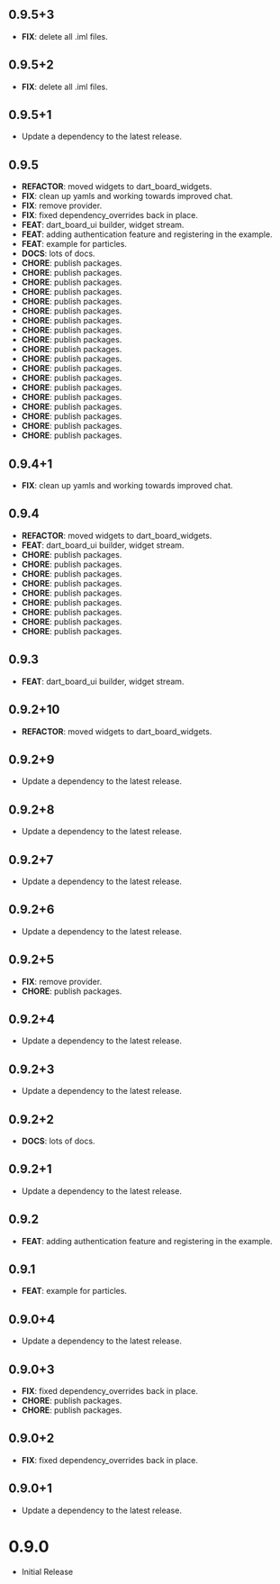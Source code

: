 ## 0.9.5+3

 - **FIX**: delete all .iml files.

## 0.9.5+2

 - **FIX**: delete all .iml files.

## 0.9.5+1

 - Update a dependency to the latest release.

## 0.9.5

 - **REFACTOR**: moved widgets to dart_board_widgets.
 - **FIX**: clean up yamls and working towards improved chat.
 - **FIX**: remove provider.
 - **FIX**: fixed dependency_overrides back in place.
 - **FEAT**: dart_board_ui builder, widget stream.
 - **FEAT**: adding authentication feature and registering in the example.
 - **FEAT**: example for particles.
 - **DOCS**: lots of docs.
 - **CHORE**: publish packages.
 - **CHORE**: publish packages.
 - **CHORE**: publish packages.
 - **CHORE**: publish packages.
 - **CHORE**: publish packages.
 - **CHORE**: publish packages.
 - **CHORE**: publish packages.
 - **CHORE**: publish packages.
 - **CHORE**: publish packages.
 - **CHORE**: publish packages.
 - **CHORE**: publish packages.
 - **CHORE**: publish packages.
 - **CHORE**: publish packages.
 - **CHORE**: publish packages.
 - **CHORE**: publish packages.
 - **CHORE**: publish packages.
 - **CHORE**: publish packages.
 - **CHORE**: publish packages.
 - **CHORE**: publish packages.

## 0.9.4+1

 - **FIX**: clean up yamls and working towards improved chat.

## 0.9.4

 - **REFACTOR**: moved widgets to dart_board_widgets.
 - **FEAT**: dart_board_ui builder, widget stream.
 - **CHORE**: publish packages.
 - **CHORE**: publish packages.
 - **CHORE**: publish packages.
 - **CHORE**: publish packages.
 - **CHORE**: publish packages.
 - **CHORE**: publish packages.
 - **CHORE**: publish packages.
 - **CHORE**: publish packages.
 - **CHORE**: publish packages.

## 0.9.3

 - **FEAT**: dart_board_ui builder, widget stream.

## 0.9.2+10

 - **REFACTOR**: moved widgets to dart_board_widgets.

## 0.9.2+9

 - Update a dependency to the latest release.

## 0.9.2+8

 - Update a dependency to the latest release.

## 0.9.2+7

 - Update a dependency to the latest release.

## 0.9.2+6

 - Update a dependency to the latest release.

## 0.9.2+5

 - **FIX**: remove provider.
 - **CHORE**: publish packages.

## 0.9.2+4

 - Update a dependency to the latest release.

## 0.9.2+3

 - Update a dependency to the latest release.

## 0.9.2+2

 - **DOCS**: lots of docs.

## 0.9.2+1

 - Update a dependency to the latest release.

## 0.9.2

 - **FEAT**: adding authentication feature and registering in the example.

## 0.9.1

 - **FEAT**: example for particles.

## 0.9.0+4

 - Update a dependency to the latest release.

## 0.9.0+3

 - **FIX**: fixed dependency_overrides back in place.
 - **CHORE**: publish packages.
 - **CHORE**: publish packages.

## 0.9.0+2

 - **FIX**: fixed dependency_overrides back in place.

## 0.9.0+1

 - Update a dependency to the latest release.

# 0.9.0
- Initial Release
